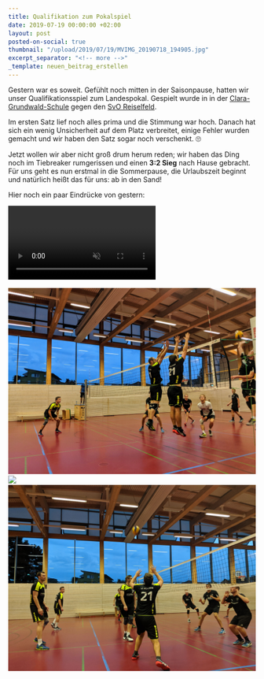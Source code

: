 ```yaml
---
title: Qualifikation zum Pokalspiel
date: 2019-07-19 00:00:00 +02:00
layout: post
posted-on-social: true
thumbnail: "/upload/2019/07/19/MVIMG_20190718_194905.jpg"
excerpt_separator: "<!-- more -->"
_template: neuen_beitrag_erstellen
---
```


Gestern war es soweit. Gefühlt noch mitten in der Saisonpause, hatten wir unser Qualifikationsspiel zum Landespokal. Gespielt wurde in in der [Clara-Grundwald-Schule](https://goo.gl/maps/J8MZoQnpKe169j5R8) gegen den [SvO Reiselfeld](https://www.svo-rieselfeld.de/index.php/abteilungen/volleyball/abteilungsinfos-volleyball).<!-- more -->

Im ersten Satz lief noch alles prima und die Stimmung war hoch. Danach hat sich ein wenig Unsicherheit auf dem Platz verbreitet, einige Fehler wurden gemacht und wir haben den Satz sogar noch verschenkt. 🙄

Jetzt wollen wir aber nicht groß drum herum reden; wir haben das Ding noch im Tiebreaker rumgerissen und einen **3:2 Sieg** nach Hause gebracht.  
Für uns geht es nun erstmal in die Sommerpause, die Urlaubszeit beginnt und natürlich heißt das für uns: ab in den Sand!

Hier noch ein paar Eindrücke von gestern:

<video muted autoplay loop><source src="/upload/2019/07/19/VID_20190718_213710.mp4" type="video/mp4"></video>

![](/upload/2019/07/19/MVIMG_20190718_212006.jpg)![](/upload/2019/07/19/IMG_20190718_194911_exported_stabilized_6135623578844156420.gif)![](/upload/2019/07/19/MVIMG_20190718_212059.jpg)
